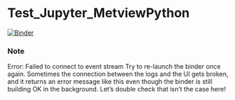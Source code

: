 # Test_Jupyter_MetviewPython

[![Binder](https://mybinder.org/badge_logo.svg)](https://mybinder.org/v2/gh/FatimaPillosu/Test_Jupyter_MetviewPython/master)

### Note

Error: Failed to connect to event stream
Try to re-launch the binder once again. Sometimes the connection between the logs and the UI gets broken, and it returns an error message like this even though the binder is still building OK in the background. Let’s double check that isn’t the case here!
